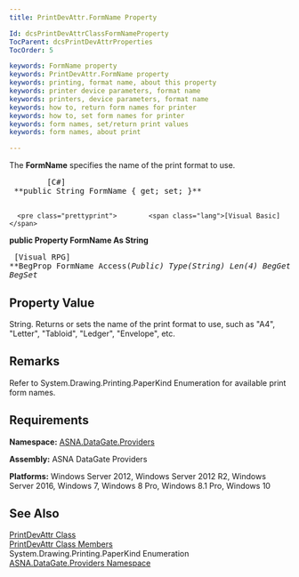 ```yaml
---
title: PrintDevAttr.FormName Property

Id: dcsPrintDevAttrClassFormNameProperty
TocParent: dcsPrintDevAttrProperties
TocOrder: 5

keywords: FormName property
keywords: PrintDevAttr.FormName property
keywords: printing, format name, about this property
keywords: printer device parameters, format name
keywords: printers, device parameters, format name
keywords: how to, return form names for printer
keywords: how to, set form names for printer
keywords: form names, set/return print values
keywords: form names, about print

---
```


The **FormName** specifies the name of the print format to use.
<pre class="prettyprint">        <span class="lang">[C#]</span>
 **public String FormName { get; set; }** 
      </pre>
      <pre class="prettyprint">        <span class="lang">[Visual Basic] </span>
 **public Property FormName As String** 
      </pre>
      <pre class="prettyprint">        <span class="lang">[Visual RPG]</span>
 **BegProp FormName Access(*Public) Type(*String) Len(4)
   BegGet,    BegSet** 
      </pre>

## Property Value

String. Returns or sets the name of the print format to use, such as "A4", "Letter", "Tabloid", "Ledger", "Envelope", etc. 
## Remarks

Refer to System.Drawing.Printing.PaperKind Enumeration for available print form names.
## Requirements

**Namespace:** [ ASNA.DataGate.Providers](datagate-providers-namespace.html) 

**Assembly:** ASNA DataGate Providers

**Platforms:** Windows Server 2012, Windows Server 2012 R2, Windows Server 2016, Windows 7, Windows 8 Pro, Windows 8.1 Pro, Windows 10
## See Also


[PrintDevAttr Class](print-dev-attr-class.html)
      <br />
[PrintDevAttr Class Members](print-dev-attr-members.html)
      <br />System.Drawing.Printing.PaperKind 
Enumeration
      <br />[ASNA.DataGate.Providers Namespace](datagate-providers-namespace.html)

